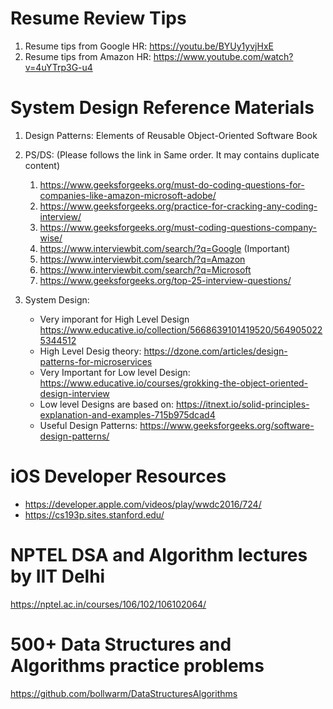 # Resume Review Tips 

1. Resume tips from Google HR: https://youtu.be/BYUy1yvjHxE
2. Resume tips from Amazon HR: https://www.youtube.com/watch?v=4uYTrp3G-u4


# System Design Reference Materials

1. Design Patterns: Elements of Reusable Object-Oriented Software Book
2. PS/DS: (Please follows the link in Same order. It may contains duplicate content)
    1. https://www.geeksforgeeks.org/must-do-coding-questions-for-companies-like-amazon-microsoft-adobe/
    2. https://www.geeksforgeeks.org/practice-for-cracking-any-coding-interview/
    3. https://www.geeksforgeeks.org/must-coding-questions-company-wise/
    4. https://www.interviewbit.com/search/?q=Google (Important)
    5. https://www.interviewbit.com/search/?q=Amazon
    6. https://www.interviewbit.com/search/?q=Microsoft 
    7. https://www.geeksforgeeks.org/top-25-interview-questions/ 

3. System Design:
    * Very imporant for High Level Design https://www.educative.io/collection/5668639101419520/5649050225344512 
    * High Level Desig theory: https://dzone.com/articles/design-patterns-for-microservices 
    * Very Important for Low level Design: https://www.educative.io/courses/grokking-the-object-oriented-design-interview
    * Low level Designs are based on: https://itnext.io/solid-principles-explanation-and-examples-715b975dcad4 
    * Useful Design Patterns: https://www.geeksforgeeks.org/software-design-patterns/ 

# iOS Developer Resources

* https://developer.apple.com/videos/play/wwdc2016/724/
* https://cs193p.sites.stanford.edu/

# NPTEL DSA and Algorithm lectures by IIT Delhi 
https://nptel.ac.in/courses/106/102/106102064/

# 500+ Data Structures and Algorithms practice problems
https://github.com/bollwarm/DataStructuresAlgorithms
